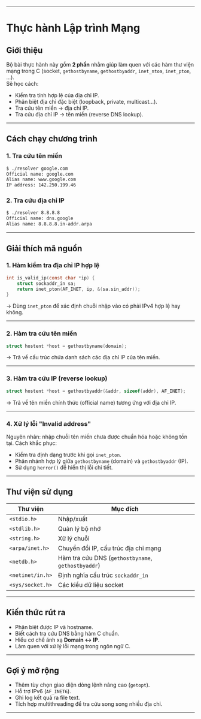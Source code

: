 

---

# Thực hành Lập trình Mạng 

## Giới thiệu

Bộ bài thực hành này gồm **2 phần** nhằm giúp làm quen với các hàm thư viện mạng trong C (socket, `gethostbyname`, `gethostbyaddr`, `inet_ntoa`, `inet_pton`, ...).  
Sẽ học cách:
- Kiểm tra tính hợp lệ của địa chỉ IP.
- Phân biệt địa chỉ đặc biệt (loopback, private, multicast...).
- Tra cứu tên miền → địa chỉ IP.
- Tra cứu địa chỉ IP → tên miền (reverse DNS lookup).




---

## Cách chạy chương trình

### 1. Tra cứu tên miền

```bash
$ ./resolver google.com
Official name: google.com
Alias name: www.google.com
IP address: 142.250.199.46
```

### 2. Tra cứu địa chỉ IP

```bash
$ ./resolver 8.8.8.8
Official name: dns.google
Alias name: 8.8.8.8.in-addr.arpa
```

---

##  Giải thích mã nguồn

### 1. Hàm kiểm tra địa chỉ IP hợp lệ

```c
int is_valid_ip(const char *ip) {
    struct sockaddr_in sa;
    return inet_pton(AF_INET, ip, &(sa.sin_addr));
}
```

→ Dùng `inet_pton` để xác định chuỗi nhập vào có phải IPv4 hợp lệ hay không.

---

### 2. Hàm tra cứu tên miền

```c
struct hostent *host = gethostbyname(domain);
```

→ Trả về cấu trúc chứa danh sách các địa chỉ IP của tên miền.

---

### 3. Hàm tra cứu IP (reverse lookup)

```c
struct hostent *host = gethostbyaddr(&addr, sizeof(addr), AF_INET);
```

→ Trả về tên miền chính thức (official name) tương ứng với địa chỉ IP.

---

### 4. Xử lý lỗi "Invalid address"

Nguyên nhân: nhập chuỗi tên miền chưa được chuẩn hóa hoặc không tồn tại.
Cách khắc phục:

* Kiểm tra định dạng trước khi gọi `inet_pton`.
* Phân nhánh hợp lý giữa `gethostbyname` (domain) và `gethostbyaddr` (IP).
* Sử dụng `herror()` để hiển thị lỗi chi tiết.

---

## Thư viện sử dụng

| Thư viện         | Mục đích                                           |
| ---------------- | -------------------------------------------------- |
| `<stdio.h>`      | Nhập/xuất                                          |
| `<stdlib.h>`     | Quản lý bộ nhớ                                     |
| `<string.h>`     | Xử lý chuỗi                                        |
| `<arpa/inet.h>`  | Chuyển đổi IP, cấu trúc địa chỉ mạng               |
| `<netdb.h>`      | Hàm tra cứu DNS (`gethostbyname`, `gethostbyaddr`) |
| `<netinet/in.h>` | Định nghĩa cấu trúc `sockaddr_in`                  |
| `<sys/socket.h>` | Các kiểu dữ liệu socket                            |

---

## Kiến thức rút ra

* Phân biệt được IP và hostname.
* Biết cách tra cứu DNS bằng hàm C chuẩn.
* Hiểu cơ chế ánh xạ **Domain ↔ IP**.
* Làm quen với xử lý lỗi mạng trong ngôn ngữ C.

---

## Gợi ý mở rộng

* Thêm tùy chọn giao diện dòng lệnh nâng cao (`getopt`).
* Hỗ trợ IPv6 (`AF_INET6`).
* Ghi log kết quả ra file text.
* Tích hợp multithreading để tra cứu song song nhiều địa chỉ.


---



